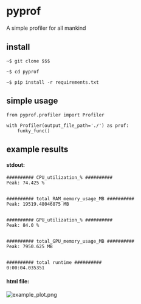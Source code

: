 # pyprof
A simple profiler for all mankind 

## install
```
~$ git clone $$$

~$ cd pyprof

~$ pip install -r requirements.txt
```

## simple usage

```
from pyprof.profiler import Profiler

with Profiler(output_file_path='./') as prof:
    funky_func()
```

## example results

#### stdout:

```
########## CPU_utilization_% ##########
Peak: 74.425 %


########## total_RAM_memory_usage_MB ##########
Peak: 19519.48046875 MB


########## GPU_utilization_% ##########
Peak: 84.0 %


########## total_GPU_memory_usage_MB ##########
Peak: 7950.625 MB


########## total runtime ##########
0:00:04.035351
```

#### html file:

![example_plot.png](example_plot.png)
